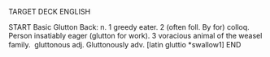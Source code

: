 TARGET DECK
ENGLISH

START
Basic
Glutton
Back: n. 1 greedy eater. 2 (often foll. By for) colloq. Person insatiably eager (glutton for work). 3 voracious animal of the weasel family.  gluttonous adj. Gluttonously adv. [latin gluttio *swallow1]
END

